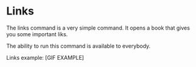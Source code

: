 # Links

The links command is a very simple command. It opens a book that gives you some important liks.

The ability to run this command is available to everybody.

Links example: \[GIF EXAMPLE\]

